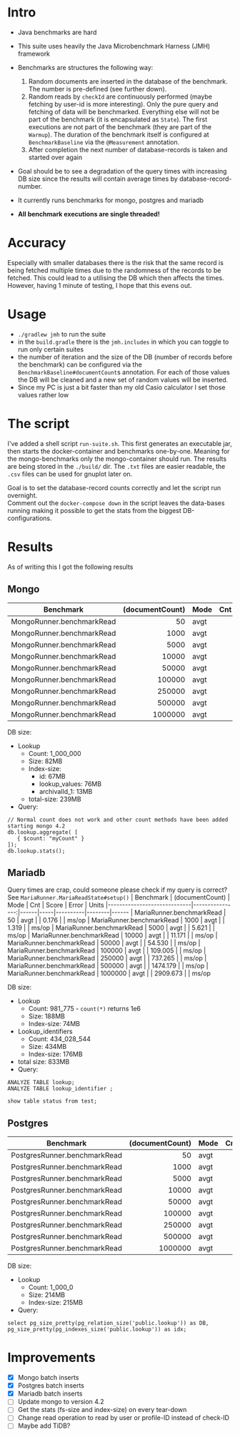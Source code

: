 # Intro

- Java benchmarks are hard
- This suite uses heavily the Java Microbenchmark Harness (JMH) framework
- Benchmarks are structures the following way:
  1. Random documents are inserted in the database of the benchmark. The number is pre-defined (see further down).
  2. Random reads by `checkId` are continuously performed (maybe fetching by user-id is more interesting). Only the pure query and fetching of data will be benchmarked. Everything else will not be part of the benchmark (it is encapsulated as `State`). The first executions are not part of the benchmark (they are part of the `Warmup`). The duration of the benchmark itself is configured at `BenchmarkBaseline` via the `@Measurement` annotation.
  3. After completion the next number of database-records is taken and started over again

- Goal should be to see a degradation of the query times with increasing DB size since the results will contain average times by database-record-number.
- It currently runs benchmarks for mongo, postgres and mariadb
- **All benchmark executions are single threaded!**

# Accuracy
Especially with smaller databases there is the risk that the same record is being fetched multiple times due to the randomness of the records to be fetched. This could lead to a utilising the DB which then affects the times. However, having 1 minute of testing, I hope that this evens out.

# Usage
- `./gradlew jmh` to run the suite
- in the `build.gradle` there is the `jmh.includes` in which you can toggle to run only certain suites
- the number of iteration and the size of the DB (number of records before the benchmark) can be configured via the `BenchmarkBaseline#documentCount`s annotation. For each of those values the DB will be cleaned and a new set of random values will be inserted.
- Since my PC is just a bit faster than my old Casio calculator I set those values rather low

# The script
I've added a shell script `run-suite.sh`. This first generates an executable jar, then starts the docker-container and benchmarks one-by-one. Meaning for the mongo-benchmarks only the mongo-container should run. The results are being stored in the `./build/` dir. The `.txt` files are easier readable, the `.csv` files can be used for gnuplot later on.

Goal is to set the database-record counts correctly and let the script run overnight.\
Comment out the `docker-compose down` in the script leaves the data-bases running making it possible to get the stats from the biggest DB-configurations.

# Results
As of writing this I got the following results

## Mongo
| Benchmark                  | (documentCount) | Mode | Cnt | Score  | Error | Units |
|----------------------------|----------------:|------|-----|--------|-------|-------|
| MongoRunner.benchmarkRead  |              50 | avgt |     | 0.225  |       | ms/op |
| MongoRunner.benchmarkRead  |            1000 | avgt |     | 0.148  |       | ms/op |
| MongoRunner.benchmarkRead  |            5000 | avgt |     | 0.145  |       | ms/op |
| MongoRunner.benchmarkRead  |           10000 | avgt |     | 0.145  |       | ms/op |
| MongoRunner.benchmarkRead  |           50000 | avgt |     | 0.147  |       | ms/op |
| MongoRunner.benchmarkRead  |          100000 | avgt |     | 0.148  |       | ms/op |
| MongoRunner.benchmarkRead  |          250000 | avgt |     | 0.149  |       | ms/op |
| MongoRunner.benchmarkRead  |          500000 | avgt |     | 0.144  |       | ms/op |
| MongoRunner.benchmarkRead  |         1000000 | avgt |     | 0.149  |       | ms/op |

DB size:
- Lookup
  - Count: 1\_000\_000
  - Size: 82MB
  - Index-size:
    - id: 67MB
    - lookup_values: 76MB
    - archivalId_1: 13MB
  - total-size: 239MB
- Query:
```
// Normal count does not work and other count methods have been added starting mongo 4.2
db.lookup.aggregate( [
   { $count: "myCount" }
]);
db.lookup.stats();
```

## Mariadb
Query times are crap, could someone please check if my query is correct? See `MariaRunner.MariaReadState#setup()`
| Benchmark                   | (documentCount) | Mode | Cnt |    Score |  Error | Units
|-----------------------------|----------------:|------|-----|----------|--------|------
| MariaRunner.benchmarkRead   |              50 | avgt |     |    0.176 |        | ms/op
| MariaRunner.benchmarkRead   |            1000 | avgt |     |    1.319 |        | ms/op
| MariaRunner.benchmarkRead   |            5000 | avgt |     |    5.621 |        | ms/op
| MariaRunner.benchmarkRead   |           10000 | avgt |     |   11.171 |        | ms/op
| MariaRunner.benchmarkRead   |           50000 | avgt |     |   54.530 |        | ms/op
| MariaRunner.benchmarkRead   |          100000 | avgt |     |  109.005 |        | ms/op
| MariaRunner.benchmarkRead   |          250000 | avgt |     |  737.265 |        | ms/op
| MariaRunner.benchmarkRead   |          500000 | avgt |     | 1474.179 |        | ms/op
| MariaRunner.benchmarkRead   |         1000000 | avgt |     | 2909.673 |        | ms/op

DB size:
- Lookup
  - Count: 981\_775 - `count(*)` returns 1e6
  - Size: 188MB
  - Index-size: 74MB
- Lookup_identifiers
  - Count: 434\_028\_544
  - Size: 434MB
  - Index-size: 176MB
- total size: 833MB
- Query:
```
ANALYZE TABLE lookup;
ANALYZE TABLE lookup_identifier ;

show table status from test;
```

## Postgres
| Benchmark                    | (documentCount) | Mode | Cnt |     Score |  Error | Units
|------------------------------|----------------:|------|-----|-----------|--------|------
| PostgresRunner.benchmarkRead |              50 | avgt |     |   0.060   |        | ms/op
| PostgresRunner.benchmarkRead |            1000 | avgt |     |   0.288   |        | ms/op
| PostgresRunner.benchmarkRead |            5000 | avgt |     |   1.206   |        | ms/op
| PostgresRunner.benchmarkRead |           10000 | avgt |     |   2.258   |        | ms/op
| PostgresRunner.benchmarkRead |           50000 | avgt |     |  11.149   |        | ms/op
| PostgresRunner.benchmarkRead |          100000 | avgt |     |  22.303   |        | ms/op
| PostgresRunner.benchmarkRead |          250000 | avgt |     |  34.321   |        | ms/op
| PostgresRunner.benchmarkRead |          500000 | avgt |     |  65.888   |        | ms/op
| PostgresRunner.benchmarkRead |         1000000 | avgt |     | 142.569   |        | ms/op

DB size:
- Lookup
  - Count: 1\_000\_0
  - Size: 214MB
  - Index-size: 215MB
- Query:
```
select pg_size_pretty(pg_relation_size('public.lookup')) as DB, pg_size_pretty(pg_indexes_size('public.lookup')) as idx;
```

# Improvements
- [x] Mongo batch inserts
- [x] Postgres batch inserts
- [x] Mariadb batch inserts
- [ ] Update mongo to version 4.2
- [ ] Get the stats (fs-size and index-size) on every tear-down
- [ ] Change read operation to read by user or profile-ID instead of check-ID 
- [ ] Maybe add TiDB?